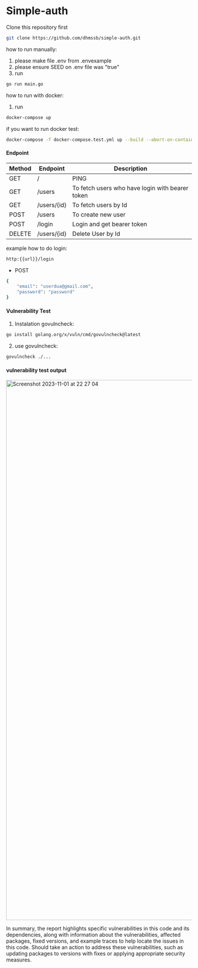 # Simple-auth

Clone this repository first
```sh
git clone https://github.com/dhmssb/simple-auth.git
```


how to run manually:

1. please make file .env from .envexample
2. please ensure SEED on .env file was "true"
3. run 
```sh
go run main.go
```


how to run with docker:
1. run
```sh
docker-compose up
```

if you want to run docker test:
```sh
docker-compose -f docker-compose.test.yml up --build --abort-on-container-exit
```

#### Endpoint
| Method | Endpoint | Description |
| ------ | ------ | ------ |
| GET | / | PING |
| GET | /users | To fetch users who have login with bearer token |
| GET | /users/{id} | To fetch users by Id |
| POST | /users | To create new user |
| POST | /login | Login and get bearer token |
| DELETE | /users/{id} | Delete User by Id |



example how to do login:
```sh
http:{{url}}/login
```

- POST

```sh
{
    "email": "userdua@gmail.com",
    "password": "password"
}
```


#### Vulnerability Test
1. Instalation govulncheck:
```sh
go install golang.org/x/vuln/cmd/govulncheck@latest
```
2. use govulncheck:
```sh
govulncheck ./...
```

#### vulnerability test output
<img width="1466" alt="Screenshot 2023-11-01 at 22 27 04" src="https://github.com/dhmssb/simple-auth/assets/76139234/b7501389-d514-45ad-8402-a00f5aac4608">

In summary, the report highlights specific vulnerabilities in this code and its dependencies, along with information about the vulnerabilities, affected packages, fixed versions, and example traces to help locate the issues in this code. Should take an action to address these vulnerabilities, such as updating packages to versions with fixes or applying appropriate security measures.



